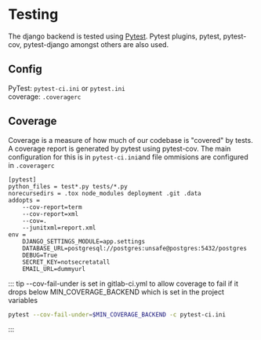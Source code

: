 # Testing
The django backend is tested using [Pytest][Pytest]. 
Pytest plugins, pytest, pytest-cov, pytest-django amongst others are also used.

## Config
PyTest: `pytest-ci.ini` or `pytest.ini`   
coverage: `.coveragerc`

## Coverage
Coverage is a measure of how much of our codebase is "covered" by tests. 
A coverage report is generated by pytest using pytest-cov.
The main configuration for this is in `pytest-ci.ini`and file ommisions are configured in `.coveragerc`
```ini{4-8}
[pytest]
python_files = test*.py tests/*.py
norecursedirs = .tox node_modules deployment .git .data
addopts =
    --cov-report=term
    --cov-report=xml
    --cov=.
    --junitxml=report.xml
env =
    DJANGO_SETTINGS_MODULE=app.settings
    DATABASE_URL=postgresql://postgres:unsafe@postgres:5432/postgres
    DEBUG=True
    SECRET_KEY=notsecretatall
    EMAIL_URL=dummyurl

```

::: tip
--cov-fail-under is set in gitlab-ci.yml to allow coverage to fail if it drops below MIN_COVERAGE_BACKEND 
which is set in the project variables
```bash 
pytest --cov-fail-under=$MIN_COVERAGE_BACKEND -c pytest-ci.ini
```
:::

[Pytest]: https://docs.pytest.org/en/